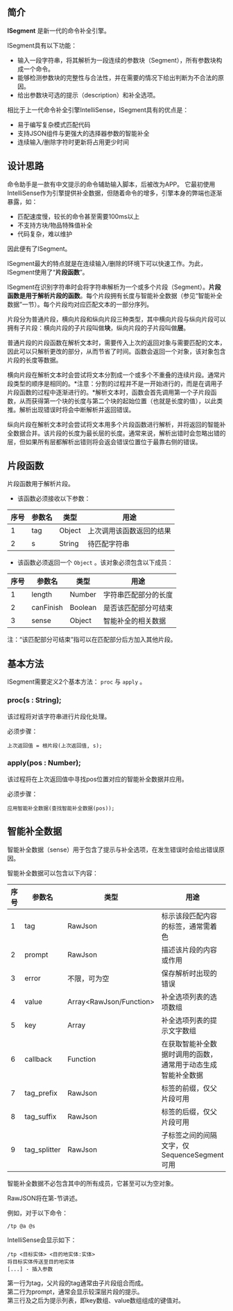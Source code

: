 ## 简介
**ISegment** 是新一代的命令补全引擎。

ISegment具有以下功能：
- 输入一段字符串，将其解析为一段连续的参数块（Segment），所有参数块构成一个命令。
- 能够检测参数块的完整性与合法性，并在需要的情况下给出判断为不合法的原因。
- 给出参数块可选的提示（description）和补全选项。

相比于上一代命令补全引擎IntelliSense，ISegment具有的优点是：
- 易于编写复杂模式匹配代码
- 支持JSON组件与更强大的选择器参数的智能补全
- 连续输入/删除字符时更新将占用更少时间

## 设计思路

命令助手是一款有中文提示的命令辅助输入脚本，后被改为APP。
它最初使用IntelliSense作为引擎提供补全数据，但随着命令的增多，引擎本身的弊端也逐渐暴露，如：
- 匹配速度慢，较长的命令甚至需要100ms以上
- 不支持方块/物品特殊值补全
- 代码复杂，难以维护

因此便有了ISegment。

ISegment最大的特点就是在连续输入/删除的环境下可以快速工作。为此，ISegment使用了“**片段函数**”。

ISegment在识别字符串时会将字符串解析为一个或多个片段（Segment）。**片段函数是用于解析片段的函数**。每个片段拥有长度与智能补全数据（参见“智能补全数据”一节）。每个片段均对应匹配文本的一部分序列。

片段分为普通片段，横向片段和纵向片段三种类型，其中横向片段与纵向片段可以拥有子片段：横向片段的子片段叫做**块**，纵向片段的子片段叫做**层**。

普通片段的片段函数在解析文本时，需要传入上次的返回对象与需要匹配的文本，因此可以只解析更改的部分，从而节省了时间。函数会返回一个对象，该对象包含片段的长度等数据。

横向片段在解析文本时会尝试将文本分割成一个或多个不重叠的连续片段。通常片段类型的顺序是相同的。*注意：分割的过程并不是一开始进行的，而是在调用子片段函数的过程中逐渐进行的。*解析文本时，函数会首先调用第一个子片段函数，从而获得第一个块的长度与第二个块的起始位置（也就是长度的值），以此类推。解析出现错误时将会中断解析并返回错误。

纵向片段在解析文本时会尝试将文本用多个片段函数进行解析，并将返回的智能补全数据合并。该片段的长度为最长层的长度。通常来说，解析出错时会忽略出错的层，但如果所有层都解析出错则将会返会错误位置位于最靠右侧的错误。

## 片段函数

片段函数用于解析片段。

- 该函数必须接收以下参数：

|序号|参数名|类型|用途|
|---|---|---|---|
|1|tag|Object|上次调用该函数返回的结果|
|2|s|String|待匹配字符串|

- 该函数必须返回一个 `Object` 。该对象必须包含以下成员：

|序号|参数名|类型|用途|
|---|---|---|---|
|1|length|Number|字符串匹配部分的长度|
|2|canFinish|Boolean|是否该匹配部分可结束|
|3|sense|Object|智能补全的相关数据|

注：“该匹配部分可结束”指可以在匹配部分后方加入其他片段。

## 基本方法

ISegment需要定义2个基本方法： `proc` 与 `apply` 。

### proc(s : String);
该过程将对该字符串进行片段化处理。

必须步骤：
```
上次返回值 = 根片段(上次返回值, s);
```

### apply(pos : Number);
该过程将在上次返回值中寻找pos位置对应的智能补全数据并应用。

必须步骤：
```
应用智能补全数据(查找智能补全数据(pos));
```

## 智能补全数据

智能补全数据（sense）用于包含了提示与补全选项，在发生错误时会给出错误原因。

智能补全数据可以包含以下内容：

|序号|参数名|类型|用途|
|---|---|---|---|
|1|tag|RawJson|标示该段匹配内容的标签，通常需着色|
|2|prompt|RawJson|描述该片段的内容或作用|
|3|error|不限，可为空|保存解析时出现的错误|
|4|value|Array<RawJson/Function>|补全选项列表的选项数组|
|5|key|Array<RawJson>|补全选项列表的提示文字数组|
|6|callback|Function|在获取智能补全数据时调用的函数，通常用于动态生成智能补全数据|
|7|tag_prefix|RawJson|标签的前缀，仅父片段可用|
|8|tag_suffix|RawJson|标签的后缀，仅父片段可用|
|9|tag_splitter|RawJson|子标签之间的间隔文字，仅SequenceSegment可用|

智能补全数据不必包含其中的所有成员，它甚至可以为空对象。

RawJSON将在第-节讲述。

例如，对于以下命令：
```
/tp @a @s
```
IntelliSense会显示如下：
```
/tp <目标实体> <目的地实体:实体>
将目标实体传送至目的地实体
[...] - 插入参数
```
第一行为tag，父片段的tag通常由子片段组合而成。  
第二行为prompt，通常会显示较深层片段的提示。  
第三行及之后为提示列表，即key数组、value数组组成的键值对。

